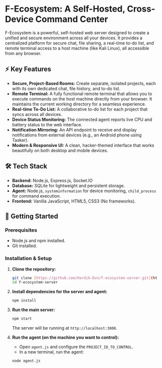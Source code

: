 # F-Ecosystem: A Self-Hosted, Cross-Device Command Center

F-Ecosystem is a powerful, self-hosted web server designed to create a unified and secure environment across all your devices. It provides a centralized platform for secure chat, file sharing, a real-time to-do list, and remote terminal access to a host machine (like Kali Linux), all accessible from any browser.

## ⚡ Key Features

* **Secure, Project-Based Rooms:** Create separate, isolated projects, each with its own dedicated chat, file history, and to-do list.
* **Remote Terminal:** A fully functional remote terminal that allows you to execute commands on the host machine directly from your browser. It maintains the current working directory for a seamless experience.
* **Real-time To-Do List:** A collaborative to-do list for each project that syncs across all devices.
* **Device Status Monitoring:** The connected agent reports live CPU and battery status to the web interface.
* **Notification Mirroring:** An API endpoint to receive and display notifications from external devices (e.g., an Android phone using Tasker).
* **Modern & Responsive UI:** A clean, hacker-themed interface that works beautifully on both desktop and mobile devices.

## 🛠️ Tech Stack

* **Backend:** Node.js, Express.js, Socket.IO
* **Database:** SQLite for lightweight and persistent storage.
* **Agent:** Node.js, `systeminformation` for device monitoring, `child_process` for command execution.
* **Frontend:** Vanilla JavaScript, HTML5, CSS3 (No frameworks).

## 🚀 Getting Started

### Prerequisites

* Node.js and npm installed.
* Git installed.

### Installation & Setup

1.  **Clone the repository:**
    ```bash
    git clone [https://github.com/Hardik-Dvn/f-ecosystem-server.git](https://github.com/your-username/f-ecosystem-server.git)
    cd f-ecosystem-server
    ```

2.  **Install dependencies for the server and agent:**
    ```bash
    npm install
    ```

3.  **Run the main server:**
    ```bash
    npm start
    ```
    The server will be running at `http://localhost:3000`.

4.  **Run the agent (on the machine you want to control):**
    * Open `agent.js` and configure the `PROJECT_ID_TO_CONTROL`.
    * In a new terminal, run the agent:
    ```bash
    node agent.js
    ```
